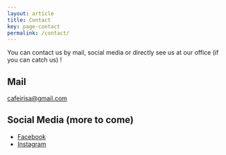 ```yaml
---
layout: article
title: Contact
key: page-contact
permalink: /contact/
---
```


You can contact us by mail, social media or directly see us at our office (if you can catch us) !

## Mail

[cafeirisa@gmail.com](mailto:cafeirisa@gmail.com)

## Social Media (more to come)

- [Facebook](https://facebook.com/people/Asso-Café-IRISA/61565685010396/)
- [Instagram](https://instagram.com/cafe.irisa)